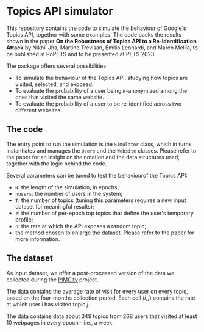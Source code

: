 # Topics API simulator

This repository contains the code to simulate the behaviour of Google's Topics API, together with some examples. The code backs the results shown in the paper **On the Robustness of Topics API to a Re-Identification Attack** by Nikhil Jha, Martino Trevisan, Emilio Leonardi, and Marco Mellia, to be published in PoPETS and to be presented at PETS 2023.

The package offers several possibilities:
- To simulate the behaviour of the Topics API, studying how topics are visited, selected, and exposed.
- To evaluate the probability of a user being $k$-anonymized among the ones that visited the same website.
- To evaluate the probability of a user to be re-identified across two different websites.

## The code

The entry point to run the simulation is the `Simulator` class, which in turns instantiates and manages the `Users` and the `Website` classes. Please refer to the paper for an insight on the notation and the data structures used, together with the logic behind the code.

Several parameters can be tuned to test the behaviourof the Topics API:

- `N`: the length of the simulation, in epochs;
- `nusers`: the number of users in the system;
- `T`: the number of topics (tuning this parameters requires a new input dataset for meaningful results);
- `z`: the number of per-epoch top topics that define the user's temporary profile;
- `p`: the rate at which the API exposes a random topic;
- the method chosen to enlarge the dataset. Please refer to the paper for more information.

## The dataset

As input dataset, we offer a post-processed version of the data we collected during the [PIMCity](https://www.pimcity-h2020.eu/) project.

The data contains the average rate of visit for every user on every topic, based on the four-months collection period. Each cell $(i,j)$ contains the rate at which user $i$ has visited topic $j$.

The data contains data about 349 topics from 268 users that visited at least 10 webpages in every epoch - i.e., a week.
